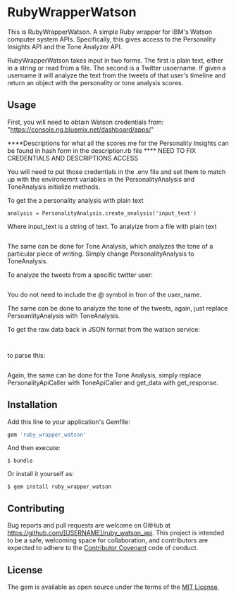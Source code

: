 # RubyWrapperWatson

This is RubyWrapperWatson. A simple Ruby wrapper for IBM's Watson computer system APIs. Specifically, this gives access to the Personality Insights API and the Tone Analyzer API. 

RubyWrapperWatson takes input in two forms. The first is plain text, either in a string or read from a file. The second is a Twitter usoername. If given a username it will analyze the text from the tweets of that user's timeline and return an object with the personality or tone analysis scores. 

## Usage

First, you will need to obtain Watson credentials from: 
"https://console.ng.bluemix.net/dashboard/apps/"

****Descriptions for what all the scores me for the Personality Insights can be found in hash form in the description.rb file **** NEED TO FIX CREDENTIALS AND DESCRIPTIONS ACCESS

You will need to put those credentials in the .env file and set them to match up with the environemnt variables in the PersonalityAnalysis and ToneAnalysis initialize methods. 

To get the a personality analysis with plain text
```
analysis = PersonalityAnalysis.create_analysis('input_text')
```

Where input_text is a string of text.
To analyize from a file with plain text
```analysis = PersonalityAnalysis.create_analysis(File.open("file.txt", "r"))
```

The same can be done for Tone Analysis, which analyzes the tone of a particular piece of writing. Simply change PersonalityAnalysis to ToneAnalysis.

To analyze the tweets from a specific twitter user:
```analysis = PersonalityAnalysis.create_twitter_analysis('twitter_user_name')
```
You do not need to include the @ symbol in fron of the user_name.

The same can be done to analyze the tone of the tweets, again, just replace PersoanlityAnalysis with ToneAnalysis. 

To get the raw data back in JSON format from the watson service:
```data = PersonalityApiCaller.new(text_or_file_input)
```
```json_data = data.get_data
```

to parse this:
```parsed = JSON.parse(json_data)
```

Again, the same can be done for the Tone Analysis, simply replace PersonalityApiCaller with ToneApiCaller and get_data with get_response.



## Installation

Add this line to your application's Gemfile:

```ruby
gem 'ruby_wrapper_watson'
```

And then execute:

    $ bundle

Or install it yourself as:

    $ gem install ruby_wrapper_watson


## Contributing

Bug reports and pull requests are welcome on GitHub at https://github.com/[USERNAME]/ruby_watson_api. This project is intended to be a safe, welcoming space for collaboration, and contributors are expected to adhere to the [Contributor Covenant](http://contributor-covenant.org) code of conduct.


## License

The gem is available as open source under the terms of the [MIT License](http://opensource.org/licenses/MIT).

